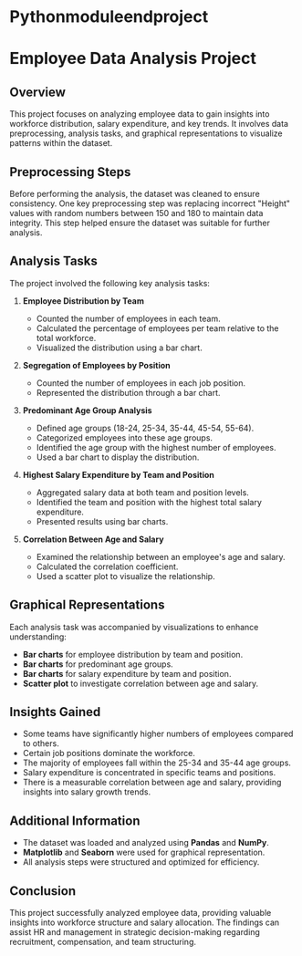 # Pythonmoduleendproject

# Employee Data Analysis Project

## Overview
This project focuses on analyzing employee data to gain insights into workforce distribution, salary expenditure, and key trends. It involves data preprocessing, analysis tasks, and graphical representations to visualize patterns within the dataset.

## Preprocessing Steps
Before performing the analysis, the dataset was cleaned to ensure consistency. One key preprocessing step was replacing incorrect "Height" values with random numbers between 150 and 180 to maintain data integrity. This step helped ensure the dataset was suitable for further analysis.

## Analysis Tasks
The project involved the following key analysis tasks:

1. **Employee Distribution by Team**
   - Counted the number of employees in each team.
   - Calculated the percentage of employees per team relative to the total workforce.
   - Visualized the distribution using a bar chart.

2. **Segregation of Employees by Position**
   - Counted the number of employees in each job position.
   - Represented the distribution through a bar chart.

3. **Predominant Age Group Analysis**
   - Defined age groups (18-24, 25-34, 35-44, 45-54, 55-64).
   - Categorized employees into these age groups.
   - Identified the age group with the highest number of employees.
   - Used a bar chart to display the distribution.

4. **Highest Salary Expenditure by Team and Position**
   - Aggregated salary data at both team and position levels.
   - Identified the team and position with the highest total salary expenditure.
   - Presented results using bar charts.

5. **Correlation Between Age and Salary**
   - Examined the relationship between an employee's age and salary.
   - Calculated the correlation coefficient.
   - Used a scatter plot to visualize the relationship.

## Graphical Representations
Each analysis task was accompanied by visualizations to enhance understanding:
- **Bar charts** for employee distribution by team and position.
- **Bar charts** for predominant age groups.
- **Bar charts** for salary expenditure by team and position.
- **Scatter plot** to investigate correlation between age and salary.

## Insights Gained
- Some teams have significantly higher numbers of employees compared to others.
- Certain job positions dominate the workforce.
- The majority of employees fall within the 25-34 and 35-44 age groups.
- Salary expenditure is concentrated in specific teams and positions.
- There is a measurable correlation between age and salary, providing insights into salary growth trends.

## Additional Information
- The dataset was loaded and analyzed using **Pandas** and **NumPy**.
- **Matplotlib** and **Seaborn** were used for graphical representation.
- All analysis steps were structured and optimized for efficiency.

## Conclusion
This project successfully analyzed employee data, providing valuable insights into workforce structure and salary allocation. The findings can assist HR and management in strategic decision-making regarding recruitment, compensation, and team structuring.

